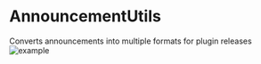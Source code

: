 # AnnouncementUtils
Converts announcements into multiple formats for plugin releases
![example](https://i.imgur.com/w9imwQf.png)
